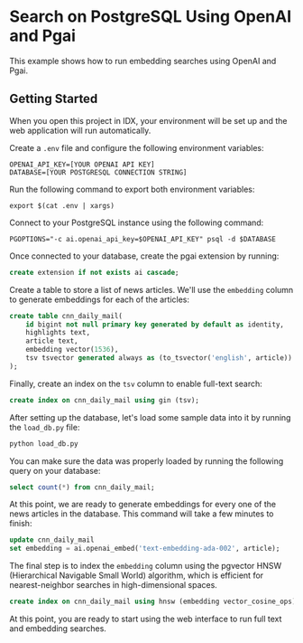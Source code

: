 # Search on PostgreSQL Using OpenAI and Pgai

This example shows how to run embedding searches using OpenAI and Pgai.

## Getting Started

When you open this project in IDX, your environment will be set up and the web application will run automatically.

Create a `.env` file and configure the following environment variables:

```
OPENAI_API_KEY=[YOUR OPENAI API KEY]
DATABASE=[YOUR POSTGRESQL CONNECTION STRING]
```

Run the following command to export both environment variables:

```
export $(cat .env | xargs)
```

Connect to your PostgreSQL instance using the following command:

```
PGOPTIONS="-c ai.openai_api_key=$OPENAI_API_KEY" psql -d $DATABASE
```

Once connected to your database, create the pgai extension by running:

```sql
create extension if not exists ai cascade;
```

Create a table to store a list of news articles. We'll use the `embedding` column to generate embeddings for each of the articles:

```sql
create table cnn_daily_mail( 
    id bigint not null primary key generated by default as identity,
    highlights text, 
    article text,
    embedding vector(1536), 
    tsv tsvector generated always as (to_tsvector('english', article)) stored
);
```

Finally, create an index on the `tsv` column to enable full-text search:

```sql
create index on cnn_daily_mail using gin (tsv);
```

After setting up the database, let's load some sample data into it by running the `load_db.py` file:

```bash
python load_db.py
```

You can make sure the data was properly loaded by running the following query on your database:

```sql
select count(*) from cnn_daily_mail;
```

At this point, we are ready to generate embeddings for every one of the news articles in the database. This command will take a few minutes to finish:

```sql
update cnn_daily_mail 
set embedding = ai.openai_embed('text-embedding-ada-002', article);
```

The final step is to index the `embedding` column using the pgvector HNSW (Hierarchical Navigable Small World) algorithm, which is efficient for nearest-neighbor searches in high-dimensional spaces.

```sql
create index on cnn_daily_mail using hnsw (embedding vector_cosine_ops);
```

At this point, you are ready to start using the web interface to run full text and embedding searches.